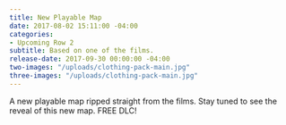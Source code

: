 ```yaml
---
title: New Playable Map
date: 2017-08-02 15:11:00 -04:00
categories:
- Upcoming Row 2
subtitle: Based on one of the films.
release-date: 2017-09-30 00:00:00 -04:00
two-images: "/uploads/clothing-pack-main.jpg"
three-images: "/uploads/clothing-pack-main.jpg"
---
```


A new playable map ripped straight from the films. Stay tuned to see the reveal of this new map. FREE DLC!